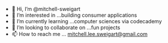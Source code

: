 - 👋 Hi, I’m @mitchell-sweigart
- 👀 I’m interested in ...building consumer applications
- 🌱 I’m currently learning ...computer sciences via codecademy
- 💞️ I’m looking to collaborate on ...fun projects
- 📫 How to reach me ... mitchell.lee.sweigart@gmail.com

<!---
mitchell-sweigart/mitchell-sweigart is a ✨ special ✨ repository because its `README.md` (this file) appears on your GitHub profile.
You can click the Preview link to take a look at your changes.
--->
